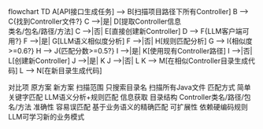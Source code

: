 flowchart TD
    A[API接口生成任务] --> B[扫描项目路径下所有Controller]
    B --> C{找到Controller文件?}
    C -->|是| D[提取Controller信息<br/>类名/包名/路径/方法]
    C -->|否| E[直接创建新Controller]
    D --> F{LLM客户端可用?}
    F -->|是| G[LLM语义相似度分析]
    F -->|否| H[规则匹配分析]
    G --> I{相似度>=0.6?}
    H --> J{匹配分数>=0.5?}
    I -->|是| K[使用现有Controller路径]
    I -->|否| L[创建新Controller]
    J -->|是| K
    J -->|否| L
    K --> M[在相似Controller目录生成代码]
    L --> N[在新目录生成代码]


对比项	原方案	新方案
扫描范围	只搜索目录名	扫描所有Java文件
匹配方式	简单关键字匹配	LLM语义分析+规则匹配
信息获取	目录结构	Controller类名/路径/包名/方法
准确性	容易误匹配	基于业务语义的精确匹配
可扩展性	依赖硬编码规则	LLM可学习新的业务模式